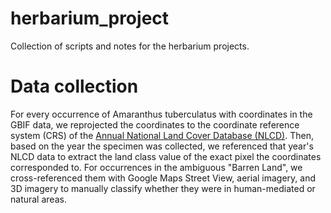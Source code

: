 # herbarium_project

Collection of scripts and notes for the herbarium projects.


# Data collection
For every occurrence of Amaranthus tuberculatus with coordinates in the GBIF data, we reprojected the coordinates to the coordinate reference system (CRS) of the [Annual National Land Cover Database (NLCD)](https://www.usgs.gov/centers/eros/science/annual-national-land-cover-database). Then, based on the year the specimen was collected, we referenced that year's NLCD data to extract the land class value of the exact pixel the coordinates corresponded to.
For occurrences in the ambiguous "Barren Land", we cross-referenced them with Google Maps Street View, aerial imagery, and 3D imagery to manually classify whether they were in human-mediated or natural areas.
